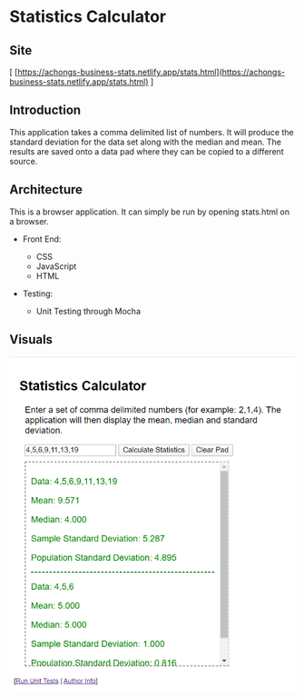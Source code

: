 # Statistics Calculator

## Site
[   [https://achongs-business-stats.netlify.app/stats.html](https://achongs-business-stats.netlify.app/stats.html)    ]

## Introduction
This application takes a comma delimited list of numbers. It will produce the standard deviation for the data set along with the median and mean. The results are saved onto a data pad where they can be copied to a different source.

## Architecture

This is a browser application. It can simply be run by opening stats.html on a browser.

* Front End:
    * CSS
    * JavaScript
    * HTML

* Testing:
    * Unit Testing through Mocha

## Visuals

![screenshot](https://github.com/achongsBiz/readme-files/blob/master/stats-calculator/stats1.PNG)
